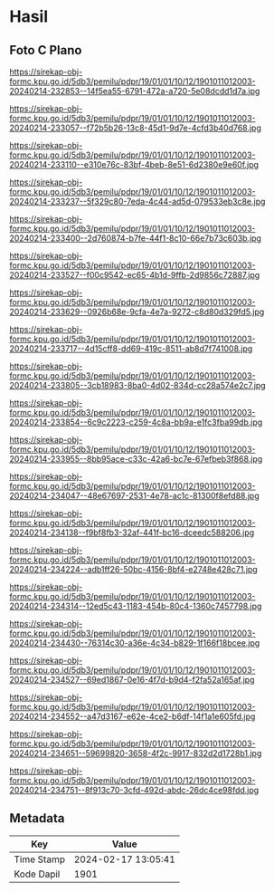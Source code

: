 # Hasil

## Foto C Plano

https://sirekap-obj-formc.kpu.go.id/5db3/pemilu/pdpr/19/01/01/10/12/1901011012003-20240214-232853--14f5ea55-6791-472a-a720-5e08dcdd1d7a.jpg

https://sirekap-obj-formc.kpu.go.id/5db3/pemilu/pdpr/19/01/01/10/12/1901011012003-20240214-233057--f72b5b26-13c8-45d1-9d7e-4cfd3b40d768.jpg

https://sirekap-obj-formc.kpu.go.id/5db3/pemilu/pdpr/19/01/01/10/12/1901011012003-20240214-233110--e310e76c-83bf-4beb-8e51-6d2380e9e60f.jpg

https://sirekap-obj-formc.kpu.go.id/5db3/pemilu/pdpr/19/01/01/10/12/1901011012003-20240214-233237--5f329c80-7eda-4c44-ad5d-079533eb3c8e.jpg

https://sirekap-obj-formc.kpu.go.id/5db3/pemilu/pdpr/19/01/01/10/12/1901011012003-20240214-233400--2d760874-b7fe-44f1-8c10-66e7b73c603b.jpg

https://sirekap-obj-formc.kpu.go.id/5db3/pemilu/pdpr/19/01/01/10/12/1901011012003-20240214-233527--f00c9542-ec65-4b1d-9ffb-2d9856c72887.jpg

https://sirekap-obj-formc.kpu.go.id/5db3/pemilu/pdpr/19/01/01/10/12/1901011012003-20240214-233629--0926b68e-9cfa-4e7a-9272-c8d80d329fd5.jpg

https://sirekap-obj-formc.kpu.go.id/5db3/pemilu/pdpr/19/01/01/10/12/1901011012003-20240214-233717--4d15cff8-dd69-419c-8511-ab8d7f741008.jpg

https://sirekap-obj-formc.kpu.go.id/5db3/pemilu/pdpr/19/01/01/10/12/1901011012003-20240214-233805--3cb18983-8ba0-4d02-834d-cc28a574e2c7.jpg

https://sirekap-obj-formc.kpu.go.id/5db3/pemilu/pdpr/19/01/01/10/12/1901011012003-20240214-233854--6c9c2223-c259-4c8a-bb9a-e1fc3fba99db.jpg

https://sirekap-obj-formc.kpu.go.id/5db3/pemilu/pdpr/19/01/01/10/12/1901011012003-20240214-233955--8bb95ace-c33c-42a6-bc7e-67efbeb3f868.jpg

https://sirekap-obj-formc.kpu.go.id/5db3/pemilu/pdpr/19/01/01/10/12/1901011012003-20240214-234047--48e67697-2531-4e78-ac1c-81300f8efd88.jpg

https://sirekap-obj-formc.kpu.go.id/5db3/pemilu/pdpr/19/01/01/10/12/1901011012003-20240214-234138--f9bf8fb3-32af-441f-bc16-dceedc588206.jpg

https://sirekap-obj-formc.kpu.go.id/5db3/pemilu/pdpr/19/01/01/10/12/1901011012003-20240214-234224--adb1ff26-50bc-4156-8bf4-e2748e428c71.jpg

https://sirekap-obj-formc.kpu.go.id/5db3/pemilu/pdpr/19/01/01/10/12/1901011012003-20240214-234314--12ed5c43-1183-454b-80c4-1360c7457798.jpg

https://sirekap-obj-formc.kpu.go.id/5db3/pemilu/pdpr/19/01/01/10/12/1901011012003-20240214-234430--76314c30-a36e-4c34-b829-1f166f18bcee.jpg

https://sirekap-obj-formc.kpu.go.id/5db3/pemilu/pdpr/19/01/01/10/12/1901011012003-20240214-234527--69ed1867-0e16-4f7d-b9d4-f2fa52a165af.jpg

https://sirekap-obj-formc.kpu.go.id/5db3/pemilu/pdpr/19/01/01/10/12/1901011012003-20240214-234552--a47d3167-e62e-4ce2-b6df-14f1a1e605fd.jpg

https://sirekap-obj-formc.kpu.go.id/5db3/pemilu/pdpr/19/01/01/10/12/1901011012003-20240214-234651--59699820-3658-4f2c-9917-832d2d1728b1.jpg

https://sirekap-obj-formc.kpu.go.id/5db3/pemilu/pdpr/19/01/01/10/12/1901011012003-20240214-234751--8f913c70-3cfd-492d-abdc-26dc4ce98fdd.jpg


## Metadata

| Key        | Value               |
| ---------- | ------------------- |
| Time Stamp | 2024-02-17 13:05:41 |
| Kode Dapil | 1901                |



